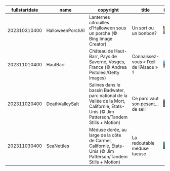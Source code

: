 |fullstartdate|name|copyright|title|image|
|--|--|--|--|--|
202310310400|HalloweenPorchAI|Lanternes citrouilles d'Halloween sous un porche (© Bing Image Creator)|Un sort ou un bonbon?|![](/fr-CA/2023/11/202310310400HalloweenPorchAI.jpg)|
202311010400|HautBarr|Château de Haut-Barr, Pays de Saverne, Vosges, France (© Andrea Pistolesi/Getty Images)|Connaissez-vous « l’œil de l’Alsace » ?|![](/fr-CA/2023/11/202311010400HautBarr.jpg)|
202311020400|DeathValleySalt|Salines dans le bassin Badwater, parc national de la Vallée de la Mort, Californie, États-Unis (© Jim Patterson/Tandem Stills + Motion)|Ce parc vaut son pesant… de sel!|![](/fr-CA/2023/11/202311020400DeathValleySalt.jpg)|
202311030400|SeaNettles|Méduse dorée, au large de la côte de Carmel, Californie, États-Unis (© Jim Patterson/Tandem Stills + Motion)|La redoutable méduse tueuse|![](/fr-CA/2023/11/202311030400SeaNettles.jpg)|
